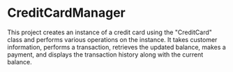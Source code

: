 # CreditCardManager
 This project creates an instance of a credit card using the "CreditCard" class and performs various operations on the instance. It takes customer information, performs a transaction, retrieves the updated balance, makes a payment, and displays the transaction history along with the current balance.
